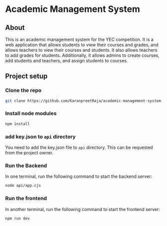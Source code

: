 # Academic Management System

## About

This is an academic management system for the YEC competition. It is a web application that allows students to view their courses and grades, and allows teachers to view their courses and students. It also allows teachers to add grades for students. Additionally, it allows admins to create courses, add students and teachers, and assign students to courses.

## Project setup

### Clone the repo

```bash
git clone https://github.com/KaranpreetRaja/academic-management-system.git
```

### Install node modules

```bash
npm install
```

### add key.json to `api` directory

You need to add the key.json file to `api` directory. This can be requested from the project owner.

### Run the Backend

In one terminal, run the following command to start the backend server:

```bash
node api/app.cjs
```

### Run the frontend

In another terminal, run the following command to start the frontend server:

```bash
npm run dev
```
